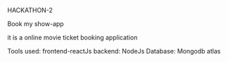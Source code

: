 HACKATHON-2

Book my show-app

it is a online movie ticket booking application

Tools used:
frontend-reactJs
backend: NodeJs
Database: Mongodb atlas
